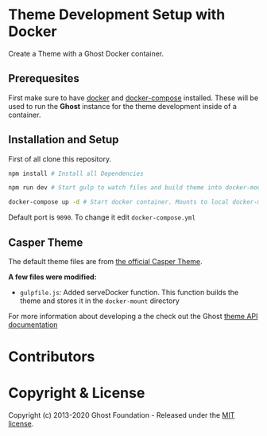 # Theme Development Setup with Docker

Create a Theme with a Ghost Docker container.

## Prerequesites

First make sure to have [docker](https://docs.docker.com/) and [docker-compose](https://docs.docker.com/compose/) installed. These
will be used to run the **Ghost** instance for the theme development inside of a container.

## Installation and Setup

First of all clone this repository. 

```bash
npm install # Install all Dependencies

npm run dev # Start gulp to watch files and build theme into docker-mount directory

docker-compose up -d # Start docker container. Mounts to local docker-mount directory
```

Default port is `9090`. To change it edit `docker-compose.yml`

## Casper Theme

The default theme files are from [the official Casper Theme](https://github.com/TryGhost/Casper).

**A few files were modified:**

 - `gulpfile.js`: Added serveDocker function. This function builds the theme and stores it in the `docker-mount` directory

For more information about developing a the check out the Ghost [theme API documentation](https://ghost.org/docs/api/handlebars-themes/)


# Contributors




# Copyright & License

Copyright (c) 2013-2020 Ghost Foundation - Released under the [MIT license](LICENSE).
